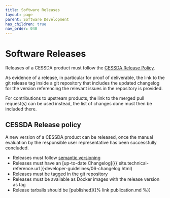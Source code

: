 ```yaml
---
title: Software Releases
layout: page
parent: Software Development
has_children: true
nav_order: 040
---
```


# Software Releases

Releases of a CESSDA product must follow the [CESSDA Release Policy](#cessda-release-policy).

As evidence of a release, in particular for proof of deliverable,
the link to the git release tag inside a git repository
that includes the updated changelog for the version
referencing the relevant issues in the repository is provided.

For contributions to upstream products, the link to the merged pull request(s) can be used instead,
the list of changes done must then be included there.

## CESSDA Release policy

A new version of a CESSDA product can be released, once the manual evaluation
by the responsible user representative has been successfully concluded.

* Releases must follow [semantic versioning](https://semver.org/)
* Releases must have an [up-to-date Changelog]({{ site.technical-reference.url }}developer-guidelines/06-changelog.html)
* Releases must be tagged in the git repository
* Releases must be available as Docker images with the release version as tag
* Release tarballs should be [published]({% link publication.md %})

